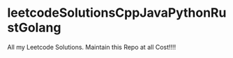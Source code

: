 # leetcodeSolutionsCppJavaPythonRustGolang
All my Leetcode Solutions.
Maintain this Repo at all Cost!!!!
